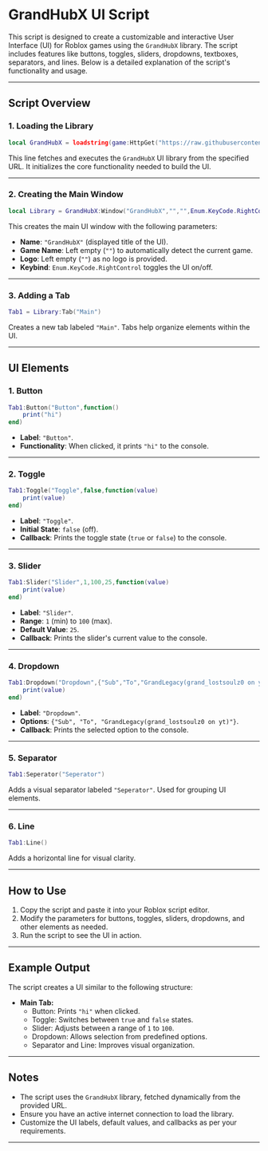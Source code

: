 # GrandHubX UI Script

This script is designed to create a customizable and interactive User Interface (UI) for Roblox games using the `GrandHubX` library. The script includes features like buttons, toggles, sliders, dropdowns, textboxes, separators, and lines. Below is a detailed explanation of the script's functionality and usage.

---

## Script Overview

### 1. **Loading the Library**
```lua
local GrandHubX = loadstring(game:HttpGet("https://raw.githubusercontent.com/KingTIM3R/Ui_Final/refs/heads/main/source.lua", true))()
```
This line fetches and executes the `GrandHubX` UI library from the specified URL. It initializes the core functionality needed to build the UI.

---

### 2. **Creating the Main Window**
```lua
local Library = GrandHubX:Window("GrandHubX","","",Enum.KeyCode.RightControl)
```
This creates the main UI window with the following parameters:
- **Name**: `"GrandHubX"` (displayed title of the UI).
- **Game Name**: Left empty (`""`) to automatically detect the current game.
- **Logo**: Left empty (`""`) as no logo is provided.
- **Keybind**: `Enum.KeyCode.RightControl` toggles the UI on/off.

---

### 3. **Adding a Tab**
```lua
Tab1 = Library:Tab("Main")
```
Creates a new tab labeled `"Main"`. Tabs help organize elements within the UI.

---

## UI Elements

### 1. **Button**
```lua
Tab1:Button("Button",function()
    print("hi")
end)
```
- **Label**: `"Button"`.
- **Functionality**: When clicked, it prints `"hi"` to the console.

---

### 2. **Toggle**
```lua
Tab1:Toggle("Toggle",false,function(value)
    print(value)
end)
```
- **Label**: `"Toggle"`.
- **Initial State**: `false` (off).
- **Callback**: Prints the toggle state (`true` or `false`) to the console.

---

### 3. **Slider**
```lua
Tab1:Slider("Slider",1,100,25,function(value)
    print(value)
end)
```
- **Label**: `"Slider"`.
- **Range**: `1` (min) to `100` (max).
- **Default Value**: `25`.
- **Callback**: Prints the slider's current value to the console.

---

### 4. **Dropdown**
```lua
Tab1:Dropdown("Dropdown",{"Sub","To","GrandLegacy(grand_lostsoulz0 on yt)"},function(value)
    print(value)
end)
```
- **Label**: `"Dropdown"`.
- **Options**: `{"Sub", "To", "GrandLegacy(grand_lostsoulz0 on yt)"}`.
- **Callback**: Prints the selected option to the console.

---

### 5. **Separator**
```lua
Tab1:Seperator("Seperator")
```
Adds a visual separator labeled `"Seperator"`. Used for grouping UI elements.

---

### 6. **Line**
```lua
Tab1:Line()
```
Adds a horizontal line for visual clarity.

---

## How to Use

1. Copy the script and paste it into your Roblox script editor.
2. Modify the parameters for buttons, toggles, sliders, dropdowns, and other elements as needed.
3. Run the script to see the UI in action.

---

## Example Output
The script creates a UI similar to the following structure:

- **Main Tab:**
  - Button: Prints `"hi"` when clicked.
  - Toggle: Switches between `true` and `false` states.
  - Slider: Adjusts between a range of `1` to `100`.
  - Dropdown: Allows selection from predefined options.
  - Separator and Line: Improves visual organization.

---

## Notes
- The script uses the `GrandHubX` library, fetched dynamically from the provided URL.
- Ensure you have an active internet connection to load the library.
- Customize the UI labels, default values, and callbacks as per your requirements.

---

